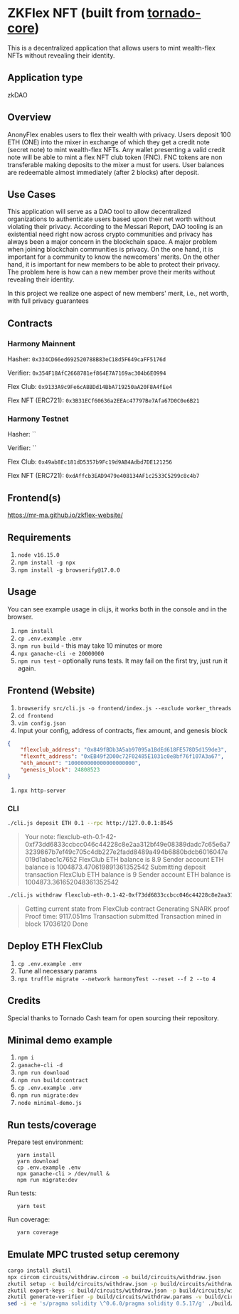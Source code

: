 # ZKFlex NFT (built from [tornado-core](https://github.com/tornadocash/tornado-core))
This is a decentralized application that allows users to mint wealth-flex NFTs without revealing their identity.

## Application type
zkDAO

## Overview
AnonyFlex enables users to flex their wealth with privacy. Users deposit 100 ETH (ONE) into the mixer in exchange of which they get a credit note (secret note) to mint wealth-flex NFTs. Any wallet presenting a valid credit note will be able to mint a flex NFT club token (FNC). FNC tokens are non transferable making deposits to the mixer a must for users. User balances are redeemable almost immediately (after 2 blocks) after deposit.

## Use Cases
This application will serve as a DAO tool to allow decentralized organizations to authenticate users based upon their net worth without violating their privacy. According to the Messari Report, DAO tooling is an existential need right now across crypto communities and privacy has always been a major concern in the blockchain space. A major problem when joining blockchain communities is privacy. On the one hand, it is important for a community to know the newcomers' merits. On the other hand, it is important for new members to be able to protect their privacy. The problem here is how can a new member prove their merits without revealing their identity.

In this project we realize one aspect of new members' merit, i.e., net worth, with full privacy guarantees

## Contracts

### Harmony Mainnent

Hasher: `0x334CD66ed692520788B83eC18d5F649caFF5176d`

Verifier: `0x354F18AfC2668781ef864E7A7169ac304b6E0994`

Flex Club: `0x9133A9c9Fe6cA8BDd14BbA719250aA20F8A4fEe4`

Flex NFT (ERC721): `0x3B31ECf60636a2EEAc47797Be7Afa67D0C0e6B21`

### Harmony Testnet

Hasher: ``

Verifier: ``

Flex Club: `0x49ab8Ec181dD5357b9Fc19d9AB4Adbd7DE121256`

Flex NFT (ERC721): `0xdAffcb3EAD9479e408134AF1c2533C5299c8c4b7`


## Frontend(s)

https://mr-ma.github.io/zkflex-website/


## Requirements

1. `node v16.15.0`
2. `npm install -g npx`
3. `npm install -g browserify@17.0.0`

## Usage

You can see example usage in cli.js, it works both in the console and in the browser.

1. `npm install`
1. `cp .env.example .env`
1. `npm run build` - this may take 10 minutes or more
1. `npx ganache-cli -e 20000000`
1. `npm run test` - optionally runs tests. It may fail on the first try, just run it again.

## Frontend (Website)
1. `browserify src/cli.js -o frontend/index.js --exclude worker_threads`
1. `cd frontend`
1. `vim config.json`
1. Input your config, address of contracts, flex amount, and genesis block
```json
{
    "flexclub_address": "0x849fBDb3A5ab97095a1BdEd618FE578D5d159de3",
    "flexnft_address": "0xEB49f2D00c72F02485E1031c0e8bf76f107A3a67",
    "eth_amount": "100000000000000000000",
    "genesis_block": 24808523
}
```
1. `npx http-server`

### CLI

```bash
./cli.js deposit ETH 0.1 --rpc http://127.0.0.1:8545
```

> Your note: flexclub-eth-0.1-42-0xf73dd6833ccbcc046c44228c8e2aa312bf49e08389dadc7c65e6a73239867b7ef49c705c4db227e2fadd8489a494b6880bdcb6016047e019d1abec1c7652
> FlexClub ETH balance is 8.9
> Sender account ETH balance is 1004873.470619891361352542
> Submitting deposit transaction
> FlexClub ETH balance is 9
> Sender account ETH balance is 1004873.361652048361352542

```bash
./cli.js withdraw flexclub-eth-0.1-42-0xf73dd6833ccbcc046c44228c8e2aa312bf49e08389dadc7c65e6a73239867b7ef49c705c4db227e2fadd8489a494b6880bdcb6016047e019d1abec1c7652 0x8589427373D6D84E98730D7795D8f6f8731FDA16 --rpc http://127.0.0.1:8545
```

> Getting current state from FlexClub contract
> Generating SNARK proof
> Proof time: 9117.051ms
> Transaction submitted 
> Transaction mined in block 17036120
> Done

## Deploy ETH FlexClub

1. `cp .env.example .env`
1. Tune all necessary params
1. `npx truffle migrate --network harmonyTest --reset --f 2 --to 4`

## Credits 

Special thanks to Tornado Cash team for open sourcing their repository.

## Minimal demo example

1. `npm i`
1. `ganache-cli -d`
1. `npm run download`
1. `npm run build:contract`
1. `cp .env.example .env`
1. `npm run migrate:dev`
1. `node minimal-demo.js`

## Run tests/coverage

Prepare test environment:

```
   yarn install
   yarn download
   cp .env.example .env
   npx ganache-cli > /dev/null &
   npm run migrate:dev
```

Run tests:

```
   yarn test
```

Run coverage:

```
   yarn coverage
```

## Emulate MPC trusted setup ceremony

```bash
cargo install zkutil
npx circom circuits/withdraw.circom -o build/circuits/withdraw.json
zkutil setup -c build/circuits/withdraw.json -p build/circuits/withdraw.params
zkutil export-keys -c build/circuits/withdraw.json -p build/circuits/withdraw.params -r build/circuits/withdraw_proving_key.json -v build/circuits/withdraw_verification_key.json
zkutil generate-verifier -p build/circuits/withdraw.params -v build/circuits/Verifier.sol
sed -i -e 's/pragma solidity \^0.6.0/pragma solidity 0.5.17/g' ./build/circuits/Verifier.sol
```
